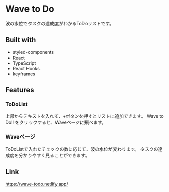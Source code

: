 # Wave to Do

波の水位でタスクの達成度がわかるToDoリストです。

## Built with

* styled-components
* React
* TypeScript
* React Hooks
* keyframes

## Features

### ToDoList

上部からテキストを入れて、+ボタンを押すとリストに追加できます。
Wave to Do!! をクリックすると、Waveページに飛べます。

### Waveページ

ToDoListで入れたチェックの数に応じて、波の水位が変わります。
タスクの達成度を分かりやすく見ることができます。

## Link

https://wave-todo.netlify.app/
